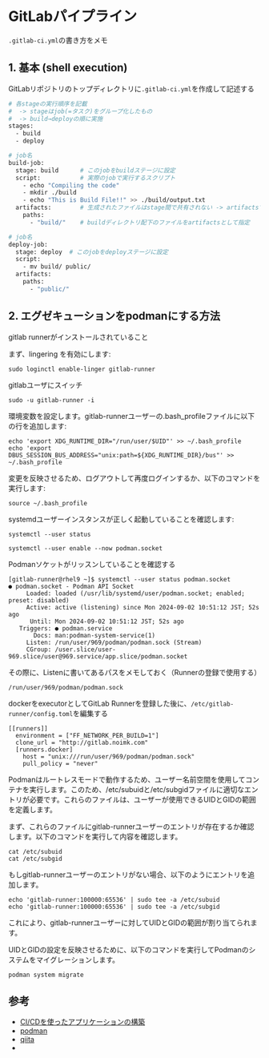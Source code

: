 # GitLabパイプライン
`.gitlab-ci.yml`の書き方をメモ

## 1. 基本 (shell execution)
GitLabリポジトリのトップディレクトリに`.gitlab-ci.yml`を作成して記述する

```bash
# 各stageの実行順序を記載
#  -> stageはjob(=タスク)をグループ化したもの
#  -> build→deployの順に実施
stages:
  - build
  - deploy

# job名
build-job:
  stage: build      # このjobをbuildステージに設定
  script:           # 実際のjobで実行するスクリプト
    - echo "Compiling the code"
    - mkdir ./build
    - echo "This is Build File!!" >> ./build/output.txt
  artifacts:        # 生成されたファイルはstage間で共有されない -> artifactsで指定されたファイルは共有できる
    paths:
      - "build/"    # buildディレクトリ配下のファイルをartifactsとして指定

# job名
deploy-job:
  stage: deploy  # このjobをdeployステージに設定
  script:
    - mv build/ public/
  artifacts:
    paths:
      - "public/"


```


## 2. エグゼキューションをpodmanにする方法
gitlab runnerがインストールされていること

まず、lingering を有効にします:
```
sudo loginctl enable-linger gitlab-runner
```

gitlabユーザにスイッチ
```
sudo -u gitlab-runner -i
```


環境変数を設定します。gitlab-runnerユーザーの.bash_profileファイルに以下の行を追加します:
```
echo 'export XDG_RUNTIME_DIR="/run/user/$UID"' >> ~/.bash_profile
echo 'export DBUS_SESSION_BUS_ADDRESS="unix:path=${XDG_RUNTIME_DIR}/bus"' >> ~/.bash_profile
```

変更を反映させるため、ログアウトして再度ログインするか、以下のコマンドを実行します:
```
source ~/.bash_profile
```

systemdユーザーインスタンスが正しく起動していることを確認します:
```
systemctl --user status
```

```
systemctl --user enable --now podman.socket
```

Podmanソケットがリッスンしていることを確認する
```
[gitlab-runner@rhel9 ~]$ systemctl --user status podman.socket
● podman.socket - Podman API Socket
     Loaded: loaded (/usr/lib/systemd/user/podman.socket; enabled; preset: disabled)
     Active: active (listening) since Mon 2024-09-02 10:51:12 JST; 52s ago
      Until: Mon 2024-09-02 10:51:12 JST; 52s ago
   Triggers: ● podman.service
       Docs: man:podman-system-service(1)
     Listen: /run/user/969/podman/podman.sock (Stream)
     CGroup: /user.slice/user-969.slice/user@969.service/app.slice/podman.socket
```


その際に、Listenに書いてあるパスをメモしておく（Runnerの登録で使用する）
```
/run/user/969/podman/podman.sock
```



dockerをexecutorとしてGitLab Runnerを登録した後に、`/etc/gitlab-runner/config.toml`を編集する

```
[[runners]]
  environment = ["FF_NETWORK_PER_BUILD=1"]
  clone_url = "http://gitlab.noimk.com"
  [runners.docker]
    host = "unix:///run/user/969/podman/podman.sock"
    pull_policy = "never"
```


Podmanはルートレスモードで動作するため、ユーザー名前空間を使用してコンテナを実行します。このため、/etc/subuidと/etc/subgidファイルに適切なエントリが必要です。これらのファイルは、ユーザーが使用できるUIDとGIDの範囲を定義します。

まず、これらのファイルにgitlab-runnerユーザーのエントリが存在するか確認します。以下のコマンドを実行して内容を確認します。

```
cat /etc/subuid
cat /etc/subgid
```

もしgitlab-runnerユーザーのエントリがない場合、以下のようにエントリを追加します。
```
echo 'gitlab-runner:100000:65536' | sudo tee -a /etc/subuid
echo 'gitlab-runner:100000:65536' | sudo tee -a /etc/subgid
```
これにより、gitlab-runnerユーザーに対してUIDとGIDの範囲が割り当てられます。

UIDとGIDの設定を反映させるために、以下のコマンドを実行してPodmanのシステムをマイグレーションします。
```
podman system migrate
```



## 参考
- [CI/CDを使ったアプリケーションの構築](https://gitlab-docs.creationline.com/ee/topics/build_your_application.html)
- [podman](https://gitlab-docs.creationline.com/runner/executors/docker.html#podman%E3%82%92%E4%BD%BF%E3%81%A3%E3%81%A6docker%E3%82%B3%E3%83%9E%E3%83%B3%E3%83%89%E3%82%92%E5%AE%9F%E8%A1%8C%E3%81%97%E3%81%BE%E3%81%99)
-  [qiita](https://qiita.com/masa2223/items/d287a2f2b6f6a9367a51)
-  

